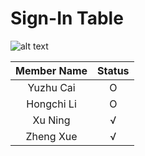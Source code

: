 # Sign-In Table

![alt text](https://github.com/xuning28/FDA_project_group_XN/raw/master/img/sign_in.jpeg)

| **Member Name** |   **Status**   |
|:---------------:|:--------------:|
| Yuzhu Cai       |       O        |
| Hongchi Li      |       O        |
| Xu Ning         |       √        |
| Zheng Xue       |       √        |
